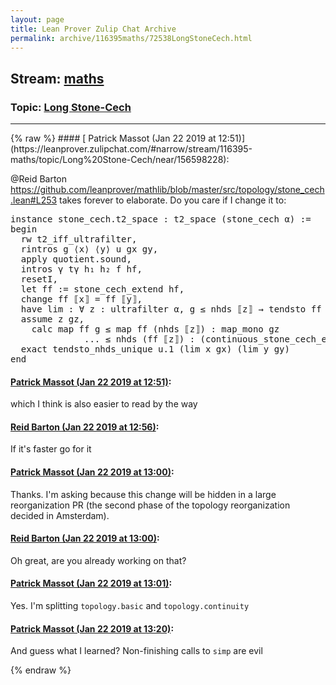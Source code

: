 ```yaml
---
layout: page
title: Lean Prover Zulip Chat Archive 
permalink: archive/116395maths/72538LongStoneCech.html
---
```


## Stream: [maths](https://leanprover-community.github.io/archive/116395maths/index.html)
### Topic: [Long Stone-Cech](https://leanprover-community.github.io/archive/116395maths/72538LongStoneCech.html)

---

<base href="https://leanprover.zulipchat.com">
{% raw %}
#### [ Patrick Massot (Jan 22 2019 at 12:51)](https://leanprover.zulipchat.com/#narrow/stream/116395-maths/topic/Long%20Stone-Cech/near/156598228):
<p><span class="user-mention" data-user-id="110032">@Reid Barton</span> <a href="https://github.com/leanprover/mathlib/blob/master/src/topology/stone_cech.lean#L253" target="_blank" title="https://github.com/leanprover/mathlib/blob/master/src/topology/stone_cech.lean#L253">https://github.com/leanprover/mathlib/blob/master/src/topology/stone_cech.lean#L253</a> takes forever to elaborate. Do you care if I change it to:</p>
<div class="codehilite"><pre><span></span><span class="kn">instance</span> <span class="n">stone_cech</span><span class="bp">.</span><span class="n">t2_space</span> <span class="o">:</span> <span class="n">t2_space</span> <span class="o">(</span><span class="n">stone_cech</span> <span class="n">α</span><span class="o">)</span> <span class="o">:=</span>
<span class="k">begin</span>
  <span class="n">rw</span> <span class="n">t2_iff_ultrafilter</span><span class="o">,</span>
  <span class="n">rintros</span> <span class="n">g</span> <span class="bp">⟨</span><span class="n">x</span><span class="bp">⟩</span> <span class="bp">⟨</span><span class="n">y</span><span class="bp">⟩</span> <span class="n">u</span> <span class="n">gx</span> <span class="n">gy</span><span class="o">,</span>
  <span class="n">apply</span> <span class="n">quotient</span><span class="bp">.</span><span class="n">sound</span><span class="o">,</span>
  <span class="n">intros</span> <span class="n">γ</span> <span class="n">tγ</span> <span class="n">h₁</span> <span class="n">h₂</span> <span class="n">f</span> <span class="n">hf</span><span class="o">,</span>
  <span class="n">resetI</span><span class="o">,</span>
  <span class="k">let</span> <span class="n">ff</span> <span class="o">:=</span> <span class="n">stone_cech_extend</span> <span class="n">hf</span><span class="o">,</span>
  <span class="n">change</span> <span class="n">ff</span> <span class="err">⟦</span><span class="n">x</span><span class="err">⟧</span> <span class="bp">=</span> <span class="n">ff</span> <span class="err">⟦</span><span class="n">y</span><span class="err">⟧</span><span class="o">,</span>
  <span class="k">have</span> <span class="n">lim</span> <span class="o">:</span> <span class="bp">∀</span> <span class="n">z</span> <span class="o">:</span> <span class="n">ultrafilter</span> <span class="n">α</span><span class="o">,</span> <span class="n">g</span> <span class="bp">≤</span> <span class="n">nhds</span> <span class="err">⟦</span><span class="n">z</span><span class="err">⟧</span> <span class="bp">→</span> <span class="n">tendsto</span> <span class="n">ff</span> <span class="n">g</span> <span class="o">(</span><span class="n">nhds</span> <span class="o">(</span><span class="n">ff</span> <span class="err">⟦</span><span class="n">z</span><span class="err">⟧</span><span class="o">))</span> <span class="o">:=</span>
  <span class="k">assume</span> <span class="n">z</span> <span class="n">gz</span><span class="o">,</span>
    <span class="k">calc</span> <span class="n">map</span> <span class="n">ff</span> <span class="n">g</span> <span class="bp">≤</span> <span class="n">map</span> <span class="n">ff</span> <span class="o">(</span><span class="n">nhds</span> <span class="err">⟦</span><span class="n">z</span><span class="err">⟧</span><span class="o">)</span> <span class="o">:</span> <span class="n">map_mono</span> <span class="n">gz</span>
              <span class="bp">...</span> <span class="bp">≤</span> <span class="n">nhds</span> <span class="o">(</span><span class="n">ff</span> <span class="err">⟦</span><span class="n">z</span><span class="err">⟧</span><span class="o">)</span> <span class="o">:</span> <span class="o">(</span><span class="n">continuous_stone_cech_extend</span> <span class="n">hf</span><span class="o">)</span><span class="bp">.</span><span class="n">tendsto</span> <span class="bp">_</span><span class="o">,</span>
  <span class="n">exact</span> <span class="n">tendsto_nhds_unique</span> <span class="n">u</span><span class="bp">.</span><span class="mi">1</span> <span class="o">(</span><span class="n">lim</span> <span class="n">x</span> <span class="n">gx</span><span class="o">)</span> <span class="o">(</span><span class="n">lim</span> <span class="n">y</span> <span class="n">gy</span><span class="o">)</span>
<span class="kn">end</span>
</pre></div>

#### [ Patrick Massot (Jan 22 2019 at 12:51)](https://leanprover.zulipchat.com/#narrow/stream/116395-maths/topic/Long%20Stone-Cech/near/156598235):
<p>which I think is also easier to read by the way</p>

#### [ Reid Barton (Jan 22 2019 at 12:56)](https://leanprover.zulipchat.com/#narrow/stream/116395-maths/topic/Long%20Stone-Cech/near/156598456):
<p>If it's faster go for it</p>

#### [ Patrick Massot (Jan 22 2019 at 13:00)](https://leanprover.zulipchat.com/#narrow/stream/116395-maths/topic/Long%20Stone-Cech/near/156598640):
<p>Thanks. I'm asking because this change will be hidden in a large reorganization PR (the second phase of the topology reorganization decided in Amsterdam).</p>

#### [ Reid Barton (Jan 22 2019 at 13:00)](https://leanprover.zulipchat.com/#narrow/stream/116395-maths/topic/Long%20Stone-Cech/near/156598653):
<p>Oh great, are you already working on that?</p>

#### [ Patrick Massot (Jan 22 2019 at 13:01)](https://leanprover.zulipchat.com/#narrow/stream/116395-maths/topic/Long%20Stone-Cech/near/156598677):
<p>Yes. I'm splitting <code>topology.basic</code> and <code>topology.continuity</code></p>

#### [ Patrick Massot (Jan 22 2019 at 13:20)](https://leanprover.zulipchat.com/#narrow/stream/116395-maths/topic/Long%20Stone-Cech/near/156599697):
<p>And guess what I learned? Non-finishing calls to <code>simp</code> are evil</p>


{% endraw %}
